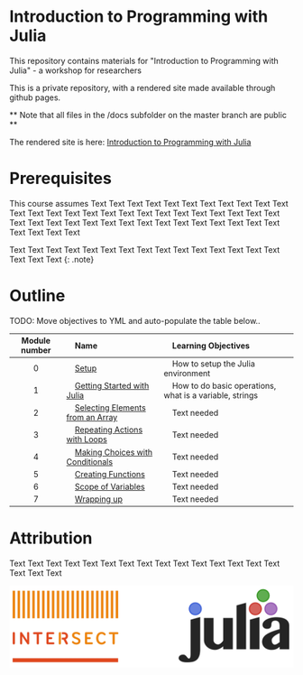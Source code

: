 # Introduction to Programming with Julia

This repository contains materials for "Introduction to Programming with Julia"  - a workshop for researchers

This is a private repository, with a rendered site made available through github pages.

** Note that all files in the /docs subfolder on the master branch are public **

The rendered site is here: [Introduction to Programming with Julia](https://intersectaustralia.github.io/Introduction-to-programming-with-julia/)
 

# Prerequisites

This course assumes Text Text Text Text Text Text Text Text Text Text Text Text Text Text Text Text Text Text Text Text Text Text Text Text Text Text Text Text Text Text Text Text Text Text Text Text Text Text Text Text Text Text Text Text Text 

Text Text Text Text Text Text Text Text Text Text Text Text Text Text Text Text Text Text 
{: .note}


# Outline

TODO: Move objectives to YML and auto-populate the table below..

|Module number|&nbsp;&nbsp;&nbsp;&nbsp;Name|&nbsp;&nbsp;&nbsp;&nbsp;Learning Objectives|
|:---: |:--- |:--- |
|0|&nbsp;&nbsp;&nbsp;&nbsp;[Setup](https://intersectaustralia.github.io/Introduction-to-programming-with-julia/modules/00-setup/)|&nbsp;&nbsp;&nbsp;&nbsp;How to setup the Julia environment|
|1|&nbsp;&nbsp;&nbsp;&nbsp;[Getting Started with Julia](https://intersectaustralia.github.io/Introduction-to-programming-with-julia/modules/01-Getting-started-with-julia/)|&nbsp;&nbsp;&nbsp;&nbsp;How to do basic operations, what is a variable, strings|
|2|&nbsp;&nbsp;&nbsp;&nbsp;[Selecting Elements from an Array](https://intersectaustralia.github.io/Introduction-to-programming-with-julia/modules/02-slicing/)|&nbsp;&nbsp;&nbsp;&nbsp;Text needed|
|3|&nbsp;&nbsp;&nbsp;&nbsp;[Repeating Actions with Loops](https://intersectaustralia.github.io/Introduction-to-programming-with-julia/modules/03-loops/)|&nbsp;&nbsp;&nbsp;&nbsp;Text needed|
|4|&nbsp;&nbsp;&nbsp;&nbsp;[Making Choices with Conditionals](https://intersectaustralia.github.io/Introduction-to-programming-with-julia/modules/04-conditionals/)|&nbsp;&nbsp;&nbsp;&nbsp;Text needed|
|5|&nbsp;&nbsp;&nbsp;&nbsp;[Creating Functions](https://intersectaustralia.github.io/Introduction-to-programming-with-julia/modules/05-functions/)|&nbsp;&nbsp;&nbsp;&nbsp;Text needed|
|6|&nbsp;&nbsp;&nbsp;&nbsp;[Scope of Variables](https://intersectaustralia.github.io/Introduction-to-programming-with-julia/modules/06-scope-of-variables/)|&nbsp;&nbsp;&nbsp;&nbsp;Text needed| 
|7|&nbsp;&nbsp;&nbsp;&nbsp;[Wrapping up](https://intersectaustralia.github.io/Introduction-to-programming-with-julia/modules/07-wrapping-up/)|&nbsp;&nbsp;&nbsp;&nbsp;Text needed|       


# Attribution

Text Text Text Text Text Text Text Text Text Text Text Text Text Text Text Text Text Text 

![Julia image](./docs/images/Julia_intersect.png)
